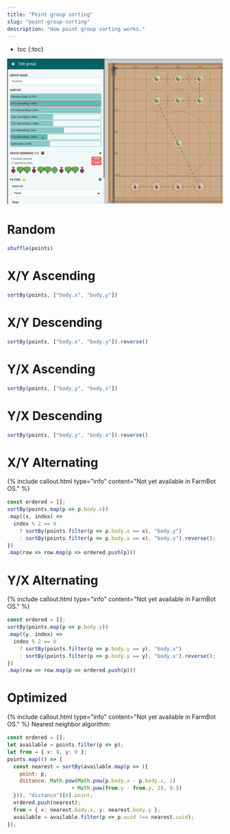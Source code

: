 ```yaml
---
title: "Point group sorting"
slug: "point-group-sorting"
description: "How point group sorting works."
---
```


* toc
{:toc}

![group sort methods](_images/yx_alternating.png)

# Random
```javascript
shuffle(points)
```

# X/Y Ascending
```javascript
sortBy(points, ["body.x", "body.y"])
```

# X/Y Descending
```javascript
sortBy(points, ["body.x", "body.y"]).reverse()
```

# Y/X Ascending
```javascript
sortBy(points, ["body.y", "body.x"])
```

# Y/X Descending
```javascript
sortBy(points, ["body.y", "body.x"]).reverse()
```

# X/Y Alternating
{% include callout.html type="info" content="Not yet available in FarmBot OS." %}
```javascript
const ordered = [];
sortBy(points.map(p => p.body.x))
.map((x, index) =>
  index % 2 == 0
    ? sortBy(points.filter(p => p.body.x == x), "body.y")
    : sortBy(points.filter(p => p.body.x == x), "body.y").reverse();
})
.map(row => row.map(p => ordered.push(p)))
```

# Y/X Alternating
{% include callout.html type="info" content="Not yet available in FarmBot OS." %}
```javascript
const ordered = [];
sortBy(points.map(p => p.body.y))
.map((y, index) =>
  index % 2 == 0
    ? sortBy(points.filter(p => p.body.y == y), "body.x")
    : sortBy(points.filter(p => p.body.y == y), "body.x").reverse();
})
.map(row => row.map(p => ordered.push(p)))
```

# Optimized
{% include callout.html type="info" content="Not yet available in FarmBot OS." %}
Nearest neighbor algorithm:

```javascript
const ordered = [];
let available = points.filter(p => p);
let from = { x: 0, y: 0 };
points.map(() => {
  const nearest = sortBy(available.map(p => ({
    point: p,
    distance: Math.pow(Math.pow(p.body.x - p.body.x, 2)
                     + Math.pow(from.y - from.y, 2), 0.5)
  })), "distance")[0].point;
  ordered.push(nearest);
  from = { x: nearest.body.x, y: nearest.body.y };
  available = available.filter(p => p.uuid !== nearest.uuid);
});
```
